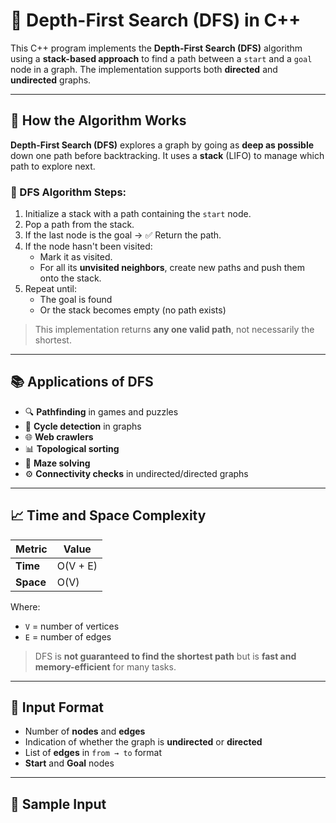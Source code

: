 # 🌲 Depth-First Search (DFS) in C++

This C++ program implements the **Depth-First Search (DFS)** algorithm using a **stack-based approach** to find a path between a `start` and a `goal` node in a graph. The implementation supports both **directed** and **undirected** graphs.

---

## 📘 How the Algorithm Works

**Depth-First Search (DFS)** explores a graph by going as **deep as possible** down one path before backtracking. It uses a **stack** (LIFO) to manage which path to explore next.

### 🧠 DFS Algorithm Steps:
1. Initialize a stack with a path containing the `start` node.
2. Pop a path from the stack.
3. If the last node is the goal → ✅ Return the path.
4. If the node hasn't been visited:
   - Mark it as visited.
   - For all its **unvisited neighbors**, create new paths and push them onto the stack.
5. Repeat until:
   - The goal is found
   - Or the stack becomes empty (no path exists)

> This implementation returns **any one valid path**, not necessarily the shortest.

---
## 📚 Applications of DFS

- 🔍 **Pathfinding** in games and puzzles  
- 🧬 **Cycle detection** in graphs  
- 🌐 **Web crawlers**  
- 📊 **Topological sorting**  
- 🧠 **Maze solving**
- ⚙️ **Connectivity checks** in undirected/directed graphs

---

## 📈 Time and Space Complexity

| Metric        | Value        |
|---------------|--------------|
| **Time**       | O(V + E)     |
| **Space**      | O(V)         |

Where:  
- `V` = number of vertices  
- `E` = number of edges  

> DFS is **not guaranteed to find the shortest path** but is **fast and memory-efficient** for many tasks.

---

## 🔢 Input Format

- Number of **nodes** and **edges**
- Indication of whether the graph is **undirected** or **directed**
- List of **edges** in `from → to` format
- **Start** and **Goal** nodes

---

## 🧪 Sample Input

